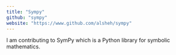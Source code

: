 ```yaml
---
title: "Sympy"
github: "sympy"
website: "https://www.github.com/alsheh/sympy"
---
```


I am contributing to SymPy which is a Python library for symbolic mathematics.
